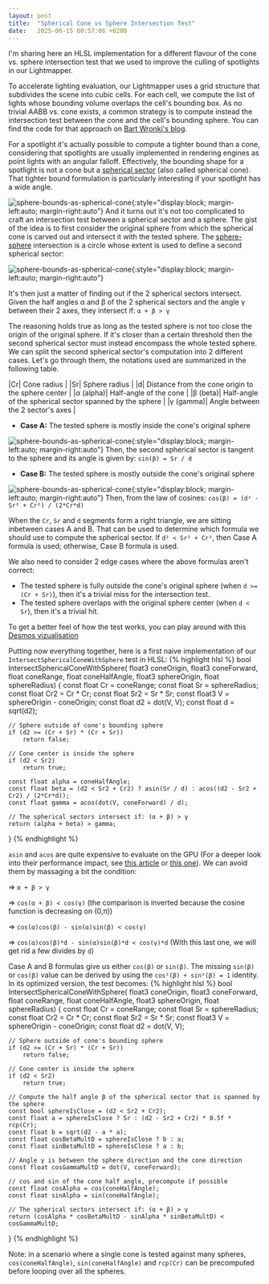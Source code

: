 ```yaml
---
layout: post
title:  "Spherical Cone vs Sphere Intersection Test"
date:   2025-06-15 00:57:06 +0200
---
```

I'm sharing here an HLSL implementation for a different flavour of the cone vs. sphere intersection test that we used to improve the culling of spotlights in our Lightmapper.

To accelerate lighting evaluation, our Lightmapper uses a grid structure that subdivides the scene into cubic cells. For each cell, we compute the list of lights whose bounding volume overlaps the cell's bounding box. As no trivial AABB vs. cone exists, a common strategy is to compute instead the intersection test between the cone and the cell's bounding sphere. You can find the code for that approach on [Bart Wronki's blog](https://bartwronski.com/2017/04/13/cull-that-cone).

For a spotlight it's actually possible to compute a tighter bound than a cone, considering that spotlights are usually implemented in rendering engines as point lights with an angular falloff. Effectively, the bounding shape for a spotlight is not a cone but a [spherical sector](https://en.wikipedia.org/wiki/Spherical_sector) (also called spherical cone). That tighter bound formulation is particularly interesting if your spotlight has a wide angle.

![sphere-bounds-as-spherical-cone](/assets/images/conesphere-d.png){:style="display:block; margin-left:auto; margin-right:auto"}
And it turns out it's not too complicated to craft an intersection test between a spherical sector and a sphere. The gist of the idea is to first consider the original sphere from which the spherical cone is carved out and intersect it with the tested sphere. The [sphere-sphere](https://mathworld.wolfram.com/Sphere-SphereIntersection.html) intersection is a circle whose extent is used to define a second spherical sector: 

![sphere-bounds-as-spherical-cone](/assets/images/conesphere-a.png){:style="display:block; margin-left:auto; margin-right:auto"}

It's then just a matter of finding out if the 2 spherical sectors intersect. Given the half angles α and β of the 2 spherical sectors and the angle γ between their 2 axes, they intersect if:
`α + β > γ`

The reasoning holds true as long as the tested sphere is not too close the origin of the original sphere. If it's closer than a certain threshold then the second spherical sector must instead encompass the whole tested sphere.
We can split the second spherical sector's computation into 2 different cases. Let's go through them, the notations used are summarized in the following table.

|Cr| Cone radius |
|Sr| Sphere radius |
|d| Distance from the cone origin to the sphere center |
|α (alpha)| Half-angle of the cone |
|β (beta)| Half-angle of the spherical sector spanned by the sphere |
|γ (gamma)| Angle between the 2 sector's axes |

- **Case A:** The tested sphere is mostly inside the cone's original sphere

![sphere-bounds-as-spherical-cone](/assets/images/conesphere-b.png){:style="display:block; margin-left:auto; margin-right:auto"}
Then, the second spherical sector is tangent to the sphere and its angle is given by: `sin(β) = Sr / d`

- **Case B:** The tested sphere is mostly outside the cone's original sphere 

![sphere-bounds-as-spherical-cone](/assets/images/conesphere-c.png){:style="display:block; margin-left:auto; margin-right:auto"}
Then, from the law of cosines: `cos(β) = (d² - Sr² + Cr²) / (2*Cr*d)`

When the `Cr`, `Sr` and `d` segments form a right triangle, we are sitting inbetween cases A and B. That can be used to determine which formula we should use to compute the spherical sector.  If `d² < Sr² + Cr²`, then Case A formula is used; otherwise, Case B formula is used.

We also need to consider 2 edge cases where the above formulas aren't correct:
- The tested sphere is fully outside the cone's original sphere (when `d >= (Cr + Sr)`), then it's a trivial miss for the intersection test.
- The tested sphere overlaps with the original sphere center (when `d < Sr`), then it's a trivial hit.

To get a better feel of how the test works, you can play around with this [Desmos vizualisation](https://www.desmos.com/calculator/3j0xz8ppa4)

Putting now everything together, here is a first naive implementation of our `IntersectSphericalConeWithSphere` test in HLSL:
{% highlight hlsl %}
bool IntersectSphericalConeWithSphere(
    float3 coneOrigin, float3 coneForward, float coneRange, float coneHalfAngle,
    float3 sphereOrigin, float sphereRadius)
{
    const float Cr = coneRange;
    const float Sr = sphereRadius;
    const float Cr2 = Cr * Cr;
    const float Sr2 = Sr * Sr;
    const float3 V = sphereOrigin - coneOrigin;
    const float d2 = dot(V, V);
    const float d = sqrt(d2);

    // Sphere outside of cone's bounding sphere
    if (d2 >= (Cr + Sr) * (Cr + Sr))
        return false;

    // Cone center is inside the sphere
    if (d2 < Sr2)
        return true;

    const float alpha = coneHalfAngle;
    const float beta = (d2 < Sr2 + Cr2) ? asin(Sr / d) : acos((d2 - Sr2 + Cr2) / (2*Cr*d));
    const float gamma = acos(dot(V, coneForward) / d);

    // The spherical sectors intersect if: (α + β) > γ
    return (alpha + beta) > gamma;
}
{% endhighlight %}

`asin` and `acos` are quite expensive to evaluate on the GPU (For a deeper look into their performance impact, see [this article](https://interplayoflight.wordpress.com/2025/01/19/the-hidden-cost-of-shader-instructions/) or [this one](https://seblagarde.wordpress.com/2018/09/03/siggraph-2018-the-road-toward-unified-rendering-with-unitys-high-definition-render-pipeline/)). We can avoid them by massaging a bit the condition:

=> `α + β > γ`

=> `cos(α + β) < cos(γ)` (the comparison is inverted because the cosine function is decreasing on (0,π))

=> `cos(α)cos(β) - sin(α)sin(β) < cos(γ)`

=> `cos(α)cos(β)*d - sin(α)sin(β)*d < cos(γ)*d` (With this last one, we will get rid a few divides by `d`)

Case A and B formulas give us either `cos(β)` or `sin(β)`. The missing `sin(β)` or `cos(β)` value can be derived by using the `cos²(β) + sin²(β) = 1` identity. In its optimized version, the test becomes:
{% highlight hlsl %}
bool IntersectSphericalConeWithSphere(
    float3 coneOrigin, float3 coneForward, float coneRange, float coneHalfAngle,
    float3 sphereOrigin, float sphereRadius)
{
    const float Cr = coneRange;
    const float Sr = sphereRadius;
    const float Cr2 = Cr * Cr;
    const float Sr2 = Sr * Sr;
    const float3 V = sphereOrigin - coneOrigin;
    const float d2 = dot(V, V);

    // Sphere outside of cone's bounding sphere
    if (d2 >= (Cr + Sr) * (Cr + Sr))
        return false;

    // Cone center is inside the sphere
    if (d2 < Sr2)
        return true;

    // Compute the half angle β of the spherical sector that is spanned by the sphere  
    const bool sphereIsClose = (d2 < Sr2 + Cr2);
    const float a = sphereIsClose ? Sr : (d2 - Sr2 + Cr2) * 0.5f * rcp(Cr);
    const float b = sqrt(d2 - a * a);
    const float cosBetaMultD = sphereIsClose ? b : a;
    const float sinBetaMultD = sphereIsClose ? a : b;

    // Angle γ is between the sphere direction and the cone direction
    const float cosGammaMultD = dot(V, coneForward);

    // cos and sin of the cone half angle, precompute if possible
    const float cosAlpha = cos(coneHalfAngle);
    const float sinAlpha = sin(coneHalfAngle);

    // The spherical sectors intersect if: (α + β) > γ
    return (cosAlpha * cosBetaMultD - sinAlpha * sinBetaMultD) < cosGammaMultD;
}
{% endhighlight %}

Note: in a scenario where a single cone is tested against many spheres, `cos(coneHalfAngle)`, `sin(coneHalfAngle)` and `rcp(Cr)` can be precomputed before looping over all the spheres.
